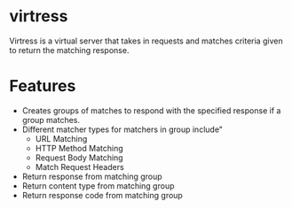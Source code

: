 # virtress
Virtress is a virtual server that takes in requests and matches criteria given to return the matching response.
# Features
- Creates groups of matches to respond with the specified response if a group matches.
- Different matcher types for matchers in group include"
  - URL Matching
  - HTTP Method Matching
  - Request Body Matching
  - Match Request Headers
- Return response from matching group
- Return content type from matching group
- Return response code from matching group
